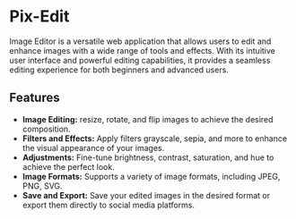 # Pix-Edit

Image Editor is a versatile web application that allows users to edit and enhance images with a wide range of tools and effects. With its intuitive user interface and powerful editing capabilities, it provides a seamless editing experience for both beginners and advanced users.

## Features

- **Image Editing:** resize, rotate, and flip images to achieve the desired composition.
- **Filters and Effects:** Apply  filters  grayscale, sepia, and more to enhance the visual appearance of your images.
- **Adjustments:** Fine-tune brightness, contrast, saturation, and hue to achieve the perfect look.
- **Image Formats:** Supports a variety of image formats, including JPEG, PNG, SVG.
- **Save and Export:** Save your edited images in the desired format or export them directly to social media platforms.
